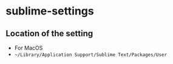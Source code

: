 # sublime-settings

## Location of the setting

* For MacOS
 * `~/Library/Application Support/Sublime Text/Packages/User`
